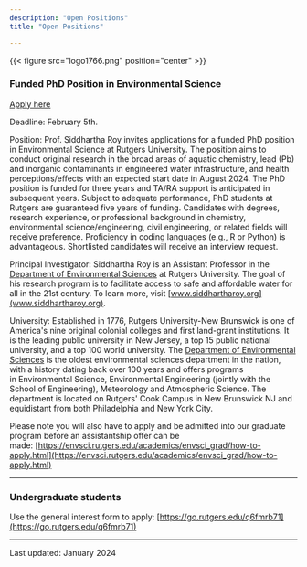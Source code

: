 ```yaml
---
description: "Open Positions"
title: "Open Positions"

---
```


{{< figure src="logo1766.png" position="center" >}}

### Funded PhD Position in Environmental Science

 [Apply here](https://go.rutgers.edu/cmo4dcy)

Deadline: February 5th.

Position: Prof. Siddhartha Roy invites applications for a funded PhD position in Environmental Science at Rutgers University. The position aims to conduct original research in the broad areas of aquatic chemistry, lead (Pb) and inorganic contaminants in engineered water infrastructure, and health perceptions/effects with an expected start date in August 2024. The PhD position is funded for three years and TA/RA support is anticipated in subsequent years. Subject to adequate performance, PhD students at Rutgers are guaranteed five years of funding. Candidates with degrees, research experience, or professional background in chemistry, environmental science/engineering, civil engineering, or related fields will receive preference. Proficiency in coding languages (e.g., R or Python) is advantageous. Shortlisted candidates will receive an interview request.

Principal Investigator: Siddhartha Roy is an Assistant Professor in the [Department of Environmental Sciences](https://envsci.rutgers.edu/) at Rutgers University. The goal of his research program is to facilitate access to safe and affordable water for all in the 21st century. To learn more, visit [www.siddhartharoy.org](www.siddhartharoy.org).

University: Established in 1776, Rutgers University-New Brunswick is one of America's nine original colonial colleges and first land-grant institutions. It is the leading public university in New Jersey, a top 15 public national university, and a top 100 world university. The [Department of Environmental Sciences](https://envsci.rutgers.edu/) is the oldest environmental sciences department in the nation, with a history dating back over 100 years and offers programs in Environmental Science, Environmental Engineering (jointly with the School of Engineering), Meteorology and Atmospheric Science. The department is located on Rutgers' Cook Campus in New Brunswick NJ and equidistant from both Philadelphia and New York City.

Please note you will also have to apply and be admitted into our graduate program before an assistantship offer can be made: [https://envsci.rutgers.edu/academics/envsci_grad/how-to-apply.html](https://envsci.rutgers.edu/academics/envsci_grad/how-to-apply.html)

------

### Undergraduate students

Use the general interest form to apply: [https://go.rutgers.edu/q6fmrb71](https://go.rutgers.edu/q6fmrb71)

------

Last updated: January 2024
